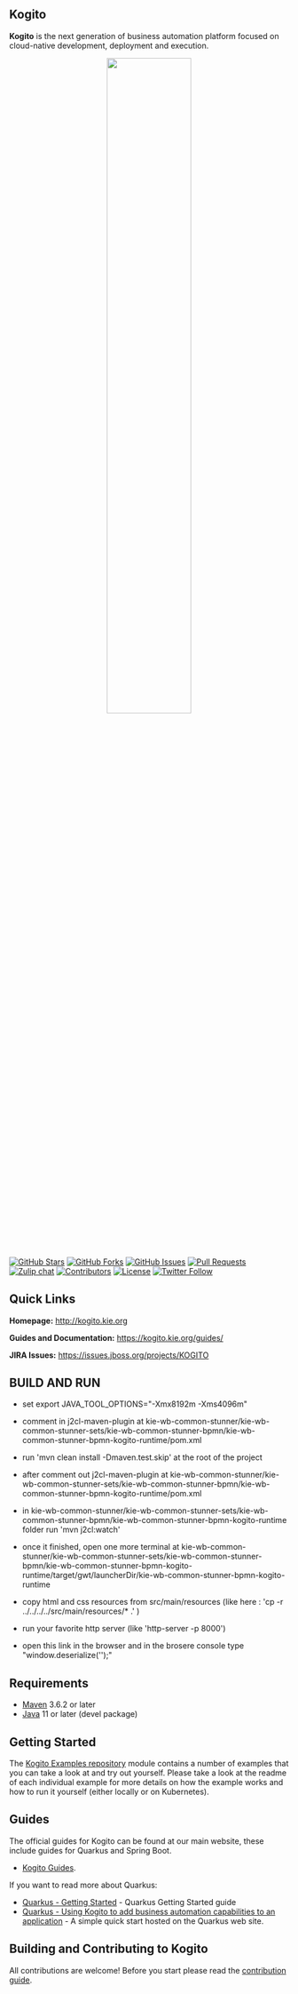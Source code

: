 Kogito
------

**Kogito** is the next generation of business automation platform focused on cloud-native development, deployment and execution.

<p align="center"><img width=55% height=55% src="docs/kogito.png"></p>

[![GitHub Stars](https://img.shields.io/github/stars/kiegroup/kogito-editors-java.svg)](https://github.com/kiegroup/kogito-editors-java/stargazers)
[![GitHub Forks](https://img.shields.io/github/forks/kiegroup/kogito-editors-java.svg)](https://github.com/kiegroup/kogito-editors-java/network/members)
[![GitHub Issues](https://img.shields.io/github/issues/kiegroup/kogito-editors-java.svg)]()
[![Pull Requests](https://img.shields.io/github/issues-pr/kiegroup/kogito-editors-java.svg?style=flat-square)](https://github.com/kiegroup/kogito-editors-java/pulls)
[![Zulip chat](https://img.shields.io/badge/zulip-join_chat-brightgreen.svg)]( https://kie.zulipchat.com)
[![Contributors](https://img.shields.io/github/contributors/kiegroup/kogito-editors-java.svg?style=flat-square)](https://github.com/kiegroup/kogito-editors-java/graphs/contributors)
[![License](https://img.shields.io/github/license/kiegroup/kogito-editors-java.svg)](https://github.com/kiegroup/kogito-editors-java/blob/main/LICENSE)
[![Twitter Follow](https://img.shields.io/twitter/follow/kogito_kie.svg?label=Follow&style=social)](https://twitter.com/kogito_kie?lang=en)

Quick Links
-----------

**Homepage:** http://kogito.kie.org

**Guides and Documentation:** https://kogito.kie.org/guides/

**JIRA Issues:** https://issues.jboss.org/projects/KOGITO


BUILD AND RUN
------------

* set export JAVA_TOOL_OPTIONS="-Xmx8192m -Xms4096m"
* comment in j2cl-maven-plugin at kie-wb-common-stunner/kie-wb-common-stunner-sets/kie-wb-common-stunner-bpmn/kie-wb-common-stunner-bpmn-kogito-runtime/pom.xml
* run 'mvn clean install -Dmaven.test.skip' at the root of the project
* after comment out j2cl-maven-plugin at kie-wb-common-stunner/kie-wb-common-stunner-sets/kie-wb-common-stunner-bpmn/kie-wb-common-stunner-bpmn-kogito-runtime/pom.xml
* in kie-wb-common-stunner/kie-wb-common-stunner-sets/kie-wb-common-stunner-bpmn/kie-wb-common-stunner-bpmn-kogito-runtime folder run 'mvn j2cl:watch'
* once it finished, open one more terminal at kie-wb-common-stunner/kie-wb-common-stunner-sets/kie-wb-common-stunner-bpmn/kie-wb-common-stunner-bpmn-kogito-runtime/target/gwt/launcherDir/kie-wb-common-stunner-bpmn-kogito-runtime

* copy html and css resources from src/main/resources (like here : 'cp -r ../../../../src/main/resources/* .' )
* run your favorite http server (like 'http-server -p 8000')
* open this link in the browser and in the brosere console type "window.deserialize('');"

Requirements
------------

- [Maven](https://maven.apache.org/) 3.6.2 or later
- [Java](https://openjdk.java.net/install/) 11 or later (devel package)

Getting Started
---------------

The [Kogito Examples repository](https://github.com/kiegroup/kogito-examples) module contains a number of examples that you can take a look at and try out yourself. Please take a look at the readme of each individual example for more details on how the example works and how to run it yourself (either locally or on Kubernetes).

Guides
--------------------

The official guides for Kogito can be found at our main website, these include guides for Quarkus and Spring Boot.

- [Kogito Guides](https://kogito.kie.org/guides/).

If you want to read more about Quarkus:

- [Quarkus - Getting Started](https://quarkus.io/get-started/) - Quarkus Getting Started guide
- [Quarkus - Using Kogito to add business automation capabilities to an application](https://quarkus.io/guides/kogito) - A simple quick start hosted on the Quarkus web site.



Building and Contributing to Kogito
-----------------------------------

All contributions are welcome! Before you start please read the [contribution guide](CONTRIBUTING.md).

